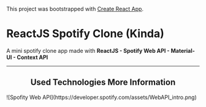 This project was bootstrapped with [Create React App](https://github.com/facebook/create-react-app).


# ReactJS Spotify Clone (Kinda)

A mini spotify clone app made with **ReactJS - Spotify Web API - Material-UI - Context API**

---
<center><h2> Used Technologies More Information</h2></center>
![Spofity Web API](https://developer.spotify.com/assets/WebAPI_intro.png)

